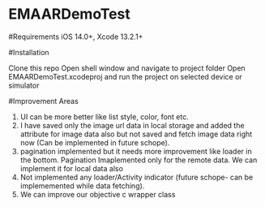 # EMAARDemoTest

#Requirements iOS 14.0+, Xcode 13.2.1+

#Installation

Clone this repo
Open shell window and navigate to project folder
Open EMAARDemoTest.xcodeproj and run the project on selected device or simulator

#Improvement Areas
1. UI can be more better like list style, color, font etc.
2. I have saved only the image url data in local storage and added the attribute for image data also but not saved and fetch image data right now (Can be implemented in future schope).
3. pagination implemented but it needs more improvement like loader in the bottom. Pagination Imaplemented only for the remote data. We can implement it for local data also
4. Not implemented any loader/Activity indicator (future schope- can be implememented while data fetching).
5. We can improve our objective c wrapper class
